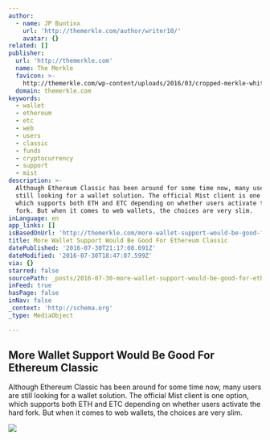 ```yaml
---
author:
  - name: JP Buntinx
    url: 'http://themerkle.com/author/writer10/'
    avatar: {}
related: []
publisher:
  url: 'http://themerkle.com'
  name: The Merkle
  favicon: >-
    http://themerkle.com/wp-content/uploads/2016/03/cropped-merkle-white-1-192x192.png
  domain: themerkle.com
keywords:
  - wallet
  - ethereum
  - etc
  - web
  - users
  - classic
  - funds
  - cryptocurrency
  - support
  - mist
description: >-
  Although Ethereum Classic has been around for some time now, many users are
  still looking for a wallet solution. The official Mist client is one option,
  which supports both ETH and ETC depending on whether users activate the hard
  fork. But when it comes to web wallets, the choices are very slim.
inLanguage: en
app_links: []
isBasedOnUrl: 'http://themerkle.com/more-wallet-support-would-be-good-for-ethereum-classic/'
title: More Wallet Support Would Be Good For Ethereum Classic
datePublished: '2016-07-30T21:17:08.691Z'
dateModified: '2016-07-30T18:47:07.599Z'
via: {}
starred: false
sourcePath: _posts/2016-07-30-more-wallet-support-would-be-good-for-ethereum-classic.md
inFeed: true
hasPage: false
inNav: false
_context: 'http://schema.org'
_type: MediaObject

---
```

<article style=""><h1>More Wallet Support Would Be Good For Ethereum Classic</h1><p>Although Ethereum Classic has been around for some time now, many users are still looking for a wallet solution. The official Mist client is one option, which supports both ETH and ETC depending on whether users activate the hard fork. But when it comes to web wallets, the choices are very slim.</p><img src="http://themerkle.com/wp-content/uploads/2016/07/ETC.png" /></article>